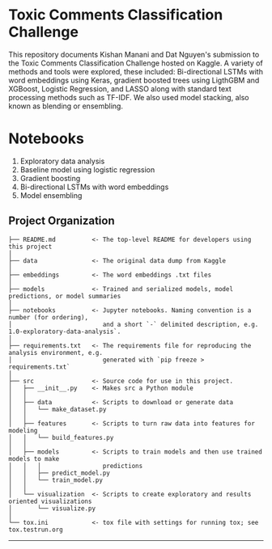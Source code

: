 Toxic Comments Classification Challenge
=======================================

This repository documents Kishan Manani and Dat Nguyen's submission to
the Toxic Comments Classification Challenge hosted on Kaggle. A variety
of methods and tools were explored, these included: Bi-directional LSTMs
with word embeddings using Keras, gradient boosted trees using LigthGBM
and XGBoost, Logistic Regression, and LASSO along with standard text
processing methods such as TF-IDF. We also used model stacking, also
known as blending or ensembling.

# Notebooks
1. Exploratory data analysis
2. Baseline model using logistic regression
3. Gradient boosting
4. Bi-directional LSTMs with word embeddings
5. Model ensembling



Project Organization
--------------------

    ├── README.md          <- The top-level README for developers using this project
    │
    ├── data               <- The original data dump from Kaggle
    │
    ├── embeddings         <- The word embeddings .txt files
    │
    ├── models             <- Trained and serialized models, model predictions, or model summaries
    │
    ├── notebooks          <- Jupyter notebooks. Naming convention is a number (for ordering),
    │                         and a short `-` delimited description, e.g. 1.0-exploratory-data-analysis`.
    │
    ├── requirements.txt   <- The requirements file for reproducing the analysis environment, e.g.
    │                         generated with `pip freeze > requirements.txt`
    │
    ├── src                <- Source code for use in this project.
    │   ├── __init__.py    <- Makes src a Python module
    │   │
    │   ├── data           <- Scripts to download or generate data
    │   │   └── make_dataset.py
    │   │
    │   ├── features       <- Scripts to turn raw data into features for modeling
    │   │   └── build_features.py
    │   │
    │   ├── models         <- Scripts to train models and then use trained models to make
    │   │   │                 predictions
    │   │   ├── predict_model.py
    │   │   └── train_model.py
    │   │
    │   └── visualization  <- Scripts to create exploratory and results oriented visualizations
    │       └── visualize.py
    │
    └── tox.ini            <- tox file with settings for running tox; see tox.testrun.org


--------

